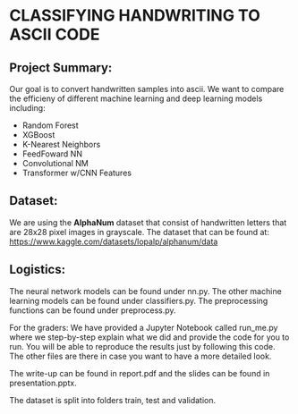 # **CLASSIFYING HANDWRITING TO ASCII CODE**

Project Summary:
----------------
Our goal is to convert handwritten samples into ascii. We want to compare the efficieny of different machine learning and deep learning models including:
* Random Forest
* XGBoost
* K-Nearest Neighbors
* FeedFoward NN
* Convolutional NM
* Transformer w/CNN Features


Dataset:
-----------
We are using the **AlphaNum** dataset that consist of handwritten letters that are 28x28 pixel images in grayscale. 
The dataset that can be found at: https://www.kaggle.com/datasets/lopalp/alphanum/data

Logistics:
------------------
The neural network models can be found under nn.py. The other machine learning models can be found under classifiers.py. The preprocessing functions can be found under preprocess.py. 

For the graders: We have provided a Jupyter Notebook called run_me.py where we step-by-step explain what we did and provide the code for you to run. You will be able to reproduce the results just by following this code. The other files are there in case you want to have a more detailed look.

The write-up can be found in report.pdf and the slides can be found in presentation.pptx.

The dataset is split into folders train, test and validation.
